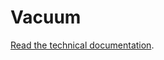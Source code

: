 # Vacuum
[Read the technical documentation](https://github.com/quantumsheep/vacuum/blob/master/document/technical.pdf).